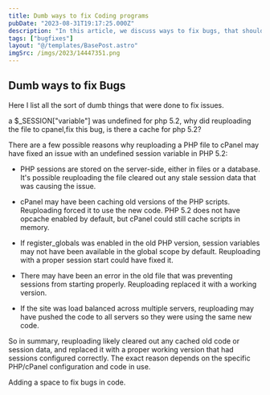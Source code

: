 ```yaml
---
title: Dumb ways to fix Coding programs
pubDate: "2023-08-31T19:17:25.000Z"
description: "In this article, we discuss ways to fix bugs, that should not work"
tags: ["bugfixes"]
layout: "@/templates/BasePost.astro"
imgSrc: /imgs/2023/14447351.png
---
```


## Dumb ways to fix Bugs

Here I list all the sort of dumb things that were done to fix issues.

a $_SESSION["variable"] was undefined for php 5.2, why did reuploading the file to cpanel,fix this bug, is there a cache for php 5.2?

There are a few possible reasons why reuploading a PHP file to cPanel may have fixed an issue with an undefined session variable in PHP 5.2:

- PHP sessions are stored on the server-side, either in files or a database. It's possible reuploading the file cleared out any stale session data that was causing the issue.

- cPanel may have been caching old versions of the PHP scripts. Reuploading forced it to use the new code. PHP 5.2 does not have opcache enabled by default, but cPanel could still cache scripts in memory.

- If register_globals was enabled in the old PHP version, session variables may not have been available in the global scope by default. Reuploading with a proper session start could have fixed it.

- There may have been an error in the old file that was preventing sessions from starting properly. Reuploading replaced it with a working version.

- If the site was load balanced across multiple servers, reuploading may have pushed the code to all servers so they were using the same new code.

So in summary, reuploading likely cleared out any cached old code or session data, and replaced it with a proper working version that had sessions configured correctly. The exact reason depends on the specific PHP/cPanel configuration and code in use.

Adding a space to fix bugs in code.